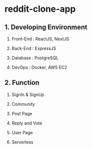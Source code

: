 # reddit-clone-app

## 1. Developing Environment

1. Front-End : ReactJS, NextJS

2. Back-End : ExpressJS

3. Database : PostgreSQL

4. DevOps : Docker, AWS EC2

## 2. Function

1. SignIn & SignUp

2. Community

3. Post Page

4. Reply and Vote

5. User Page

6. Serverless
